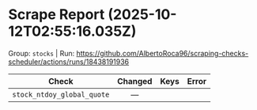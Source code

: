 # Scrape Report (2025-10-12T02:55:16.035Z)

Group: `stocks`  |  Run: https://github.com/AlbertoRoca96/scraping-checks-scheduler/actions/runs/18438191936

| Check | Changed | Keys | Error |
|---|:---:|:--|:--|
| `stock_ntdoy_global_quote` | — |  |  |

